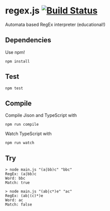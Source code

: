 # regex.js [![Build Status](https://travis-ci.com/malteschmitz/regex.js.svg?branch=master)](https://travis-ci.com/malteschmitz/regex.js)

Automata based RegEx interpreter (educational!)

## Dependencies

Use npm!
```
npm install
```

## Test

```
npm test
```

## Compile

Compile Jison and TypeScript with
```
npm run compile
```

Watch TypeScript with
```
npm run watch
```

## Try

```
> node main.js "(a|bb)c" "bbc"
RegEx: (a|bb)c
Word: bbc
Match: true
```

```
> node main.js "(ab|c*)e" "ac"
RegEx: (ab|(c)*)e
Word: ac
Match: false
```
